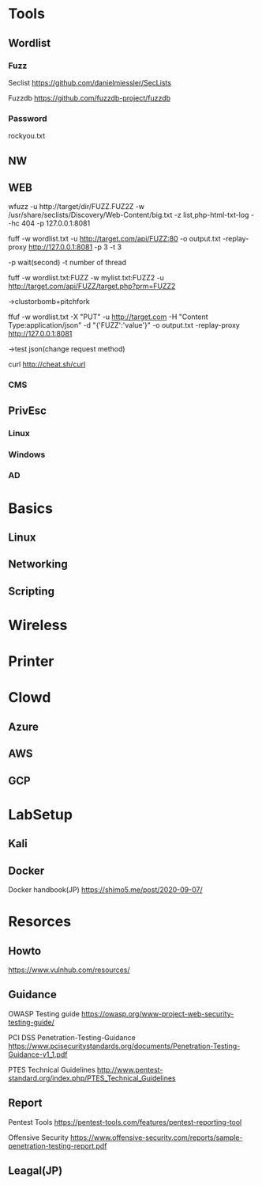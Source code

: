 # Tools
 ## Wordlist
 ### Fuzz
 Seclist
 https://github.com/danielmiessler/SecLists
 
 Fuzzdb
 https://github.com/fuzzdb-project/fuzzdb
 
 ### Password
 rockyou.txt
 
 ## NW
 ## WEB
 wfuzz -u http://target/dir/FUZZ.FUZ2Z -w /usr/share/seclists/Discovery/Web-Content/big.txt -z list,php-html-txt-log --hc 404 -p 127.0.0.1:8081
 
 fuff -w wordlist.txt -u http://target.com/api/FUZZ:80 -o output.txt -replay-proxy http://127.0.0.1:8081 -p 3 -t 3

-p wait(second)
-t number of thread

fuff -w wordlist.txt:FUZZ -w mylist.txt:FUZZ2 -u http://target.com/api/FUZZ/target.php?prm=FUZZ2

->clustorbomb+pitchfork

ffuf -w  wordlist.txt -X "PUT" -u http://target.com -H "Content Type:application/json" -d "{'FUZZ':'value'}" -o output.txt -replay-proxy http://127.0.0.1:8081

->test json(change request method)

curl
http://cheat.sh/curl

 ### CMS
 ## PrivEsc
  ### Linux
  ### Windows
  ### AD
  
# Basics
 ## Linux
 ## Networking
 ## Scripting

# Wireless

# Printer

# Clowd
 ## Azure
 ## AWS
 ## GCP
 
# LabSetup
 ## Kali
 ## Docker
 Docker handbook(JP)
 https://shimo5.me/post/2020-09-07/
 
# Resorces
## Howto
https://www.vulnhub.com/resources/

## Guidance
 OWASP Testing guide
 https://owasp.org/www-project-web-security-testing-guide/

 PCI DSS Penetration-Testing-Guidance
 https://www.pcisecuritystandards.org/documents/Penetration-Testing-Guidance-v1_1.pdf

 PTES Technical Guidelines
 http://www.pentest-standard.org/index.php/PTES_Technical_Guidelines

## Report
Pentest Tools
https://pentest-tools.com/features/pentest-reporting-tool

Offensive Security
https://www.offensive-security.com/reports/sample-penetration-testing-report.pdf

## Leagal(JP)
